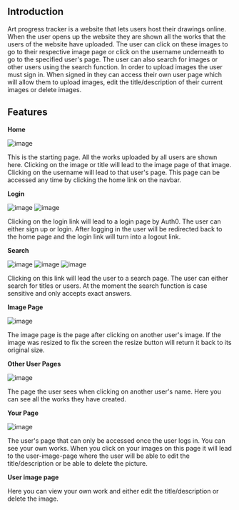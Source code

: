 <h2>Introduction</h2>

Art progress tracker is a website that lets users host their drawings online. When the user opens up the website they are shown all the works that
the users of the website have uploaded. The user can click on these images to go to their respective image page or click on the username underneath 
to go to the specified user's page. The user can also search for images or other users using the search function. In order to upload images the user must
sign in. When signed in they can access their own user page which will allow them to upload images, edit the title/description of their current images or
delete images.

Features
----

__Home__ 

![image](https://user-images.githubusercontent.com/38774593/214182146-5801c75a-1f59-4d7e-bacc-7c840d695619.png)

This is the starting page. All the works uploaded by all users are shown here. Clicking on the image or title will lead to the image page of that image.
Clicking on the username will lead to that user's page. This page can be accessed any time by clicking the home link on the navbar.

__Login__

![image](https://user-images.githubusercontent.com/38774593/214182666-72c2eb36-4a96-482f-95dd-88c294782ef4.png)
![image](https://user-images.githubusercontent.com/38774593/214182774-21e0833e-af2c-488a-b1ee-2c3780ea88cd.png)

Clicking on the login link will lead to a login page by Auth0. The user can either sign up or login. After logging in the user will be redirected back to the home
page and the login link will turn into a logout link.

__Search__

![image](https://user-images.githubusercontent.com/38774593/214183303-8bb3a732-3110-4484-a3dc-07d41e02cf45.png)
![image](https://user-images.githubusercontent.com/38774593/214183399-945c71e8-6d92-4257-acd0-ba2dd8512f86.png)
![image](https://user-images.githubusercontent.com/38774593/214183575-28739cb5-e322-45ae-a7de-3c66c8135578.png)

Clicking on this link will lead the user to a search page. The user can either search for titles or users. At the moment the search function is case sensitive
and only accepts exact answers.

__Image Page__

![image](https://user-images.githubusercontent.com/38774593/214183712-d9e87266-5ffa-4644-8451-91a1e9f192c3.png)

The image page is the page after clicking on another user's image. If the image was resized to fix the screen the resize button will return it back to its original
size. 

__Other User Pages__

![image](https://user-images.githubusercontent.com/38774593/214183806-2fe468b6-0386-4869-b098-f1d7b8349428.png)


The page the user sees when clicking on another user's name. Here you can see all the works they have created.

__Your Page__

![image](https://user-images.githubusercontent.com/38774593/214183889-31162026-f908-470c-b4e3-7645c2124c25.png)


The user's page that can only be accessed once the user logs in. You can see your own works. When you click on your images on this page it will lead to
the user-image-page where the user will be able to edit the title/description or be able to delete the picture.

__User image page__

Here you can view your own work and either edit the title/description or delete the image.

